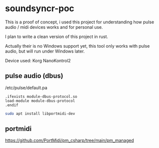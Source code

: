 # soundsyncr-poc

This is a proof of concept, i used this project for understanding how pulse audio / midi devices works and for personal use. 

I plan to write a clean version of this project in rust.

Actually their is no Windows support yet, this tool only works with pulse audio, but will run under Windows later.

Device used: Korg NanoKontrol2


## pulse audio (dbus)

/etc/pulse/default.pa

```
.ifexists module-dbus-protocol.so
load-module module-dbus-protocol
.endif
```

``` bash
sudo apt install libportmidi-dev
```

## portmidi

https://github.com/PortMidi/pm_csharp/tree/main/pm_managed
